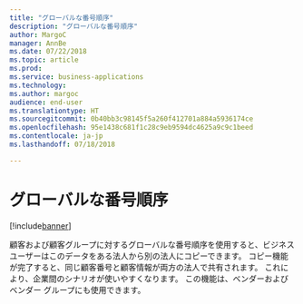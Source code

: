 ```yaml
---
title: "グローバルな番号順序"
description: "グローバルな番号順序"
author: MargoC
manager: AnnBe
ms.date: 07/22/2018
ms.topic: article
ms.prod: 
ms.service: business-applications
ms.technology: 
ms.author: margoc
audience: end-user
ms.translationtype: HT
ms.sourcegitcommit: 0b40bb3c98145f5a260f412701a884a5936174ce
ms.openlocfilehash: 95e1438c681f1c28c9eb9594dc4625a9c9c1beed
ms.contentlocale: ja-jp
ms.lasthandoff: 07/18/2018

---
```

#  <a name="global-number-sequences"></a>グローバルな番号順序

[!include[banner](../../includes/banner.md)]

顧客および顧客グループに対するグローバルな番号順序を使用すると、ビジネス ユーザーはこのデータをある法人から別の法人にコピーできます。 コピー機能が完了すると、同じ顧客番号と顧客情報が両方の法人で共有されます。 これにより、企業間のシナリオが使いやすくなります。 この機能は、ベンダーおよびベンダー グループにも使用できます。

